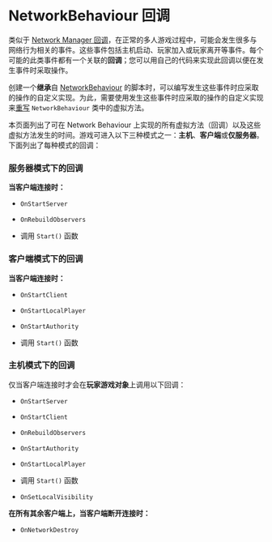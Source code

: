 # NetworkBehaviour 回调

类似于 [Network Manager 回调](https://docs.unity3d.com/Manual/NetworkManagerCallbacks.html)，在正常的多人游戏过程中，可能会发生很多与网络行为相关的事件。这些事件包括主机启动、玩家加入或玩家离开等事件。每个可能的此类事件都有一个关联的**回调**；您可以用自己的代码来实现此回调以便在发生事件时采取操作。

创建一个**继承**自 [NetworkBehaviour](../ScriptReference/Networking.NetworkBehaviour.html) 的脚本时，可以编写发生这些事件时应采取的操作的自定义实现。为此，需要使用发生这些事件时应采取的操作的自定义实现来[重写](https://docs.microsoft.com/en-us/dotnet/csharp/language-reference/keywords/override) `NetworkBehaviour` 类中的虚拟方法。

本页面列出了可在 Network Behaviour 上实现的所有虚拟方法（回调）以及这些虚拟方法发生的时间。游戏可进入以下三种模式之一：**主机**、**客户端**或**仅服务器**。下面列出了每种模式的回调：

### 服务器模式下的回调

**当客户端连接时：**

* `OnStartServer`

* `OnRebuildObservers`

* 调用 `Start()` 函数

### 客户端模式下的回调

**当客户端连接时：**

* `OnStartClient`

* `OnStartLocalPlayer`

* `OnStartAuthority`

* 调用 `Start()` 函数

### 主机模式下的回调

仅当客户端连接时才会在**玩家游戏对象**上调用以下回调：

* `OnStartServer`

* `OnStartClient`

* `OnRebuildObservers`

* `OnStartAuthority`

* `OnStartLocalPlayer`

* 调用 `Start()` 函数

* `OnSetLocalVisibility`

**在所有其余客户端上，当客户端断开连接时：**

* `OnNetworkDestroy`
